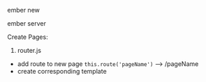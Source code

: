 ember new

ember server

Create Pages:
1. router.js
  - add route to new page
  `this.route('pageName')` --> /pageName
  - create corresponding template
  